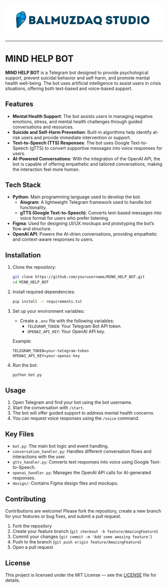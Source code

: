 ﻿![Logo](https://raw.githubusercontent.com/BALMUSDAQ-STUDIO/Balmuzdaq-logos/refs/heads/main/balmuz_logo_mindhelpbot.png)

---

# MIND HELP BOT

**MIND HELP BOT** is a Telegram bot designed to provide psychological support, prevent suicidal behavior and self-harm, and promote mental health well-being. The bot uses artificial intelligence to assist users in crisis situations, offering both text-based and voice-based support.

## Features

- **Mental Health Support**: The bot assists users in managing negative emotions, stress, and mental health challenges through guided conversations and resources.
- **Suicide and Self-Harm Prevention**: Built-in algorithms help identify at-risk users and provide immediate intervention or support.
- **Text-to-Speech (TTS) Responses**: The bot uses Google Text-to-Speech (gTTS) to convert supportive messages into voice responses for users.
- **AI-Powered Conversations**: With the integration of the OpenAI API, the bot is capable of offering empathetic and tailored conversations, making the interaction feel more human.

## Tech Stack

- **Python**: Main programming language used to develop the bot.
  - **Aiogram**: A lightweight Telegram framework used to handle bot functionality.
  - **gTTS (Google Text-to-Speech)**: Converts text-based messages into voice format for users who prefer listening.
- **Figma**: Used for designing UI/UX mockups and prototyping the bot’s flow and structure.
- **OpenAI API**: Powers the AI-drien conversations, providing empathetic and context-aware responses to users.

## Installation

1. Clone the repository:

    ```bash
    git clone https://github.com/yourusername/MIND_HELP_BOT.git
    cd MIND_HELP_BOT
    ```

2. Install required dependencies:

    ```bash
    pip install -r requirements.txt
    ```

3. Set up your environment variables:
    - Create a `.env` file with the following variables:
        - `TELEGRAM_TOKEN`: Your Telegram Bot API token.
        - `OPENAI_API_KEY`: Your OpenAI API key.
  
    Example:
    ```env
    TELEGRAM_TOKEN=your-telegram-token
    OPENAI_API_KEY=your-openai-key
    ```

4. Run the bot:

    ```bash
    python bot.py
    ```

## Usage

1. Open Telegram and find your bot using the bot username.
2. Start the conversation with `/start`.
3. The bot will offer guided support to address mental health concerns.
4. You can request voice responses using the `/voice` command.

## Key Files

- `bot.py`: The main bot logic and event handling.
- `conversation_handler.py`: Handles different conversation flows and interactions with the user.
- `gtts_handler.py`: Converts text responses into voice using Google Text-to-Speech.
- `openai_handler.py`: Manages the OpenAI API calls for AI-generated responses.
- `design/`: Contains Figma design files and mockups.

## Contributing

Contributions are welcome! Please fork the repository, create a new branch for your features or bug fixes, and submit a pull request.

1. Fork the repository
2. Create your feature branch (`git checkout -b feature/AmazingFeature`)
3. Commit your changes (`git commit -m 'Add some amazing feature'`)
4. Push to the branch (`git push origin feature/AmazingFeature`)
5. Open a pull request

## License

This project is licensed under the MIT License — see the [LICENSE](LICENSE) file for details.
